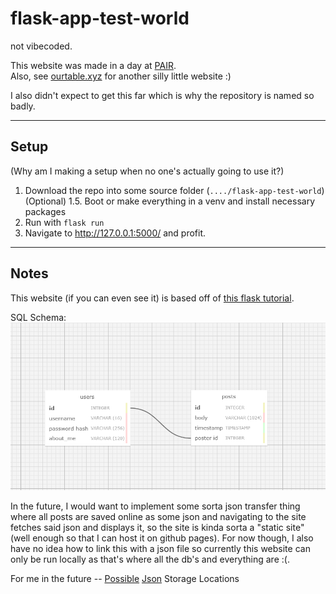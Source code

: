 # flask-app-test-world

not vibecoded.    

This website was made in a day at [PAIR](https://pair.camp).           
Also, see [ourtable.xyz](https://ourtable.xyz/) for another silly little website :)

I also didn't expect to get this far which is why the repository is named so badly.

---

## Setup
(Why am I making a setup when no one's actually going to use it?)

1. Download the repo into some source folder (`..../flask-app-test-world`)      
(Optional) 1.5. Boot or make everything in a venv and install necessary packages       
2. Run with `flask run`
3. Navigate to http://127.0.0.1:5000/ and profit.


---

## Notes

This website (if you can even see it) is based off of [this flask tutorial](https://blog.miguelgrinberg.com/post/the-flask-mega-tutorial-part-i-hello-world).

SQL Schema: 
![some stupid sql schema](assets/sql_schema.png)


In the future, I would want to implement some sorta json transfer thing where all posts are saved online as some json and navigating to the site fetches said json and displays it, so the site is kinda sorta a "static site" (well enough so that I can host it on github pages). For now though, I also have no idea how to link this with a json file so currently this website can only be run locally as that's where all the db's and everything are :(.      

For me in the future -- [Possible](https://www.jsonstorage.net/) [Json](https://jsonsilo.com/) Storage Locations
